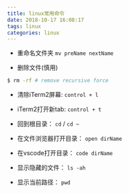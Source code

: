 ```yaml
---
title: linux常用命令
date: 2018-10-17 16:08:17
tags: linux
categories: linux
---
```


* 重命名文件夹 `mv preName nextName`

* 删除文件(慎用)

```bash
$ rm -rf # remove recursive force
```
<!-- more -->
* 清除iTerm2屏幕: `control + l`
  
* iTerm2打开新tab: `control + t`

* 回到根目录： `cd` / `cd ~`
  
* 在文件浏览器打开目录：  `open dirName`

* 在vscode打开目录： `code dirName` 
  
* 显示隐藏的文件： `ls -ah`
  
* 显示当前路径：  `pwd`